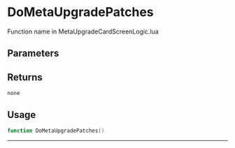 # DoMetaUpgradePatches
Function name in MetaUpgradeCardScreenLogic.lua
## Parameters

## Returns
`none`
## Usage
```lua
function DoMetaUpgradePatches()
```
---
